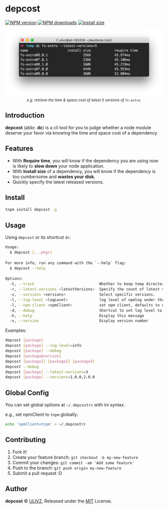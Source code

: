 # depcost

[![NPM version](https://img.shields.io/npm/v/depcost.svg?style=flat)](https://npmjs.com/package/depcost) [![NPM downloads](https://img.shields.io/npm/dm/depcost.svg?style=flat)](https://npmjs.com/package/depcost) [![install size](https://badgen.net/packagephobia/install/depcost)](https://packagephobia.now.sh/result?p=depcost)

<p align="center">
  <img width="600" src="./assets/example.png" alt="logo"><br />
  <small><i>e.g. retrieve the time & space cost of latest 5 versions of <code>fs-extra</code>.</i></small>
</p>

## Introduction

**depcost** (abbr. **dc**) is a cli tool for you to judge whether a node module deserve your favor via knowing the time and space cost of a dependency.

## Features

- With **Require time**, you will know if the dependency you are using now is likely to **slow down** your node application.
- With **Install size** of a dependency, you will know if the dependency is too cumbersome and **wastes your disk.**
- Quickly specify the latest released versions.

## Install

```bash
tnpm install depcost -g
```

## Usage

Using `depcost` or its shortcut `dc`:

```bash
Usage:
  $ depcost [...pkgs]

For more info, run any command with the `--help` flag:
  $ depcost --help

Options:
  -t, --track                             Whether to keep temp directory.
  -r, --latest-versions <latestVersions>  Specify the count of latest versions.
  -v, --versions <versions>               Select specific versions.
  -l, --log-level <logLevel>              log level of npmlog under the hood.
  -l, --npm-client <npmClient>            set npm client, defaults to npm.
  -d, --debug                             Shortcut to set log level to "debug".
  -h, --help                              Display this message
  -v, --version                           Display version number
```

Examples:

```bash
depcost [package]
depcost [package] --log-level=info
depcost [package] --debug
depcost [package@version]
depcost [package1] [package2] [package3]
depcost --debug
depcost [package] --latest-versions=3
depcost [package] --versions=1.0.0,2.0.0
```

## Global Config

You can set global options at `~/.depcostrc` with ini syntax. 

e.g., set npmClient to `tnpm` globally:

```bash
echo 'npmClient=tnpm' > ~/.depcostrc
```

## Contributing

1. Fork it!
2. Create your feature branch: `git checkout -b my-new-feature`
3. Commit your changes: `git commit -am 'Add some feature'`
4. Push to the branch: `git push origin my-new-feature`
5. Submit a pull request :D

## Author

**depcost** © [ULIVZ](https://github.com/ulivz), Released under the [MIT](./LICENSE) License.<br>



